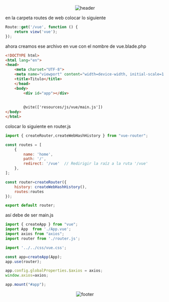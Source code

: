 <div align="center" width="100">
  <img src="https://capsule-render.vercel.app/api?color=0:1408d0,50:0860d0,100:08c4d0&height=250&section=header&text=Julian%20Perez%20(FullStack)&fontSize=30&type=waving&fontColor=fefefe&&animation=fadeIn"
  alt="header"/>
</div>

en la carpeta routes de web colocar lo siguiente

```javascript
Route::get('/vue', function () {
    return view('vue');
});
```

ahora creamos ese archivo en vue con el nombre de vue.blade.php

```html
<!DOCTYPE html>
<html lang="en">
<head>
    <meta charset="UTF-8">
    <meta name="viewport" content="width=device-width, initial-scale=1.0">
    <title>Titulo</title>
    </head>
    <body>
        <div id="app"></div>
        
        
        @vite(['resources/js/vue/main.js'])
</body>
</html>
```

colocar lo siguiente en router.js

```javascript
import { createRouter,createWebHashHistory } from "vue-router";

const routes = [
    {
        name: 'home',
        path: '/',
        redirect: '/vue'  // Redirigir la raíz a la ruta '/vue'
    },
];

const router=createRouter({
    history: createWebHashHistory(),
    routes:routes
});

export default router;

```

así debe de ser main.js

```javascript
import { createApp } from "vue";
import App  from './App.vue';
import axios from "axios";
import router from './router.js';

import '../../css/vue.css';

const app=createApp(App);
app.use(router);

app.config.globalProperties.$axios = axios;
window.axios=axios;

app.mount("#app");
```

<div align="center" width="100">
  <img src="https://capsule-render.vercel.app/api?color=0:1408d0,50:0860d0,100:08c4d0&height=100&section=footer&fontSize=30&type=waving&fontColor=fefefe"
  alt="footer" />
</div>